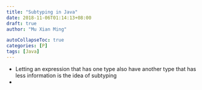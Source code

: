 ```yaml
---
title: "Subtyping in Java"
date: 2018-11-06T01:14:13+08:00
draft: true
author: "Mu Xian Ming"

autoCollapseToc: true
categories: [P]
tags: [Java]
---
```


- Letting an expression that has one type also have another type that has less information is the idea of subtyping
- 